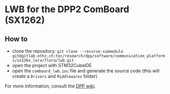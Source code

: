 # LWB for the DPP2 ComBoard (SX1262)

## How to

*  clone the repository: `git clone --recurse-submodule git@gitlab.ethz.ch:tec/research/dpp/software/communication_platforms/sx126x_lora/flora/lwb.git`
*  open the project with STM32CubeIDE
*  open the `comboard_lwb.ioc` file and generate the source code (this will create a `Drivers` and `Middlewares` folder)

For more information, consult the [DPP wiki](https://gitlab.ethz.ch/tec/research/dpp/wiki/).
